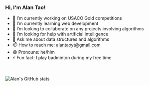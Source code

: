 ### Hi, I'm Alan Tao!

- 🔭 I’m currently working on USACO Gold competitions
- 🌱 I’m currently learning web development
- 👯 I’m looking to collaborate on any projects involving algorithms
- 🤔 I’m looking for help with artificial intelligence
- 💬 Ask me about data structures and algorithms
- 📫 How to reach me: alantaoyt@gmail.com
- 😄 Pronouns: he/him
- ⚡ Fun fact: I play badminton during my free time
<br>

![Alan's GitHub stats](https://github-readme-stats.vercel.app/api?username=alantao5056&show_icons=true&theme=dracula)
<!--
**alantao5056/alantao5056** is a ✨ _special_ ✨ repository because its `README.md` (this file) appears on your GitHub profile.

Here are some ideas to get you started:


-->
